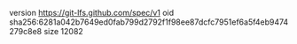 version https://git-lfs.github.com/spec/v1
oid sha256:6281a042b7649ed0fab799d2792f1f98ee87dcfc7951ef6a5f4eb9474279c8e8
size 12082
